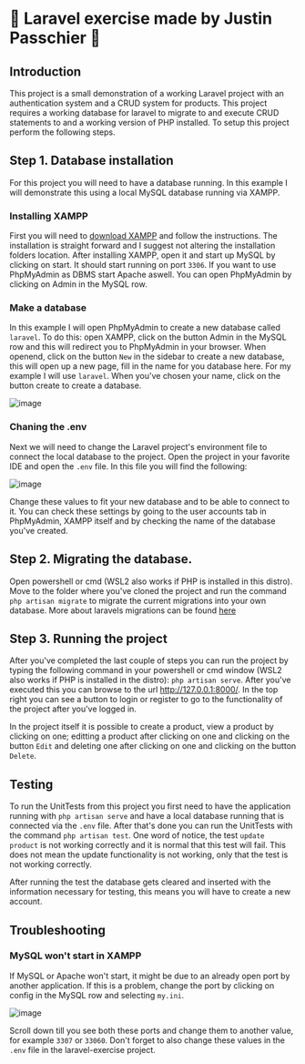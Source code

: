 # 🧱 Laravel exercise made by Justin Passchier 🧱

## Introduction
This project is a small demonstration of a working Laravel project with an authentication system and a CRUD system for products. This project requires a working database for laravel to migrate to and execute CRUD statements to and a working version of PHP installed. To setup this project perform the following steps.

## Step 1. Database installation
For this project you will need to have a database running. In this example I will demonstrate this using a local MySQL database running via XAMPP.

### Installing XAMPP

First you will need to [download XAMPP](https://www.apachefriends.org/index.html) and follow the instructions. The installation is straight forward and I suggest not altering the installation folders location. After installing XAMPP, open it and start up MySQL by clicking on start. It should start running on port `3306`. If you want to use PhpMyAdmin as DBMS start Apache aswell. You can open PhpMyAdmin by clicking on Admin in the MySQL row.

### Make a database

In this example I will open PhpMyAdmin to create a new database called `laravel`. To do this: open XAMPP, click on the button Admin in the MySQL row and this will redirect you to PhpMyAdmin in your browser. When openend, click on the button `New` in the sidebar to create a new database, this will open up a new page, fill in the name for you database here. For my example I will use `laravel`. When you've chosen your name, click on the button create to create a database.

![image](https://user-images.githubusercontent.com/32838627/143496288-d2d00c81-fc73-40a1-9f55-025061a8d541.png)


### Chaning the .env

Next we will need to change the Laravel project's environment file to connect the local database to the project. Open the project in your favorite IDE and open the `.env` file. In this file you will find the following:

![image](https://user-images.githubusercontent.com/32838627/143496035-51fe9b1b-09df-44a1-8711-db18c6ffc67d.png)

Change these values to fit your new database and to be able to connect to it. You can check these settings by going to the user accounts tab in PhpMyAdmin, XAMPP itself and by checking the name of the database you've created.

## Step 2. Migrating the database.

Open powershell or cmd (WSL2 also works if PHP is installed in this distro). Move to the folder where you've cloned the project and run the command `php artisan migrate` to migrate the current migrations into your own database. More about laravels migrations can be found [here](https://laravel.com/docs/8.x/migrations)

## Step 3. Running the project 

After you've completed the last couple of steps you can run the project by typing the following command in your powershell or cmd window (WSL2 also works if PHP is installed in the distro): `php artisan serve`. After you've executed this you can browse to the url http://127.0.0.1:8000/. In the top right you can see a button to login or register to go to the functionality of the project after you've logged in. 

In the project itself it is possible to create a product, view a product by clicking on one; editting a product after clicking on one and clicking on the button `Edit` and deleting one after clicking on one and clicking on the button `Delete`.

## Testing

To run the UnitTests from this project you first need to have the application running with `php artisan serve` and have a local database running that is connected via the `.env` file. After that's done you can run the UnitTests with the command `php artisan test`. One word of notice, the test `update product` is not working correctly and it is normal that this test will fail. This does not mean the update functionality is not working, only that the test is not working correctly. 

After running the test the database gets cleared and inserted with the information necessary for testing, this means you will have to create a new account. 


## Troubleshooting

### MySQL won't start in XAMPP

If MySQL or Apache won't start, it might be due to an already open port by another application. If this is a problem, change the port by clicking on config in the MySQL row and selecting `my.ini`. 

![image](https://user-images.githubusercontent.com/32838627/143495212-8e8eba6e-2bbb-4f4b-834d-b89678f8b844.png)

Scroll down till you see both these ports and change them to another value, for example `3307` or `33060`. Don't forget to also change these values in the `.env` file in the laravel-exercise project.
